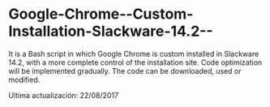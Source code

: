# Google-Chrome--Custom-Installation-Slackware-14.2--
It is a Bash script in which Google Chrome is custom installed in Slackware 14.2, with a more complete control of the installation site. Code optimization will be implemented gradually. The code can be downloaded, used or modified.

Ultima actualización: 22/08/2017
